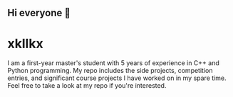## Hi everyone 👋

# xkllkx

I am a first-year master's student with 5 years of experience in C++ and Python programming.
My repo includes the side projects, competition entries, and significant course projects I have worked on in my spare time.
Feel free to take a look at my repo if you're interested.

<!--
**xkllkx/xkllkx** is a ✨ _special_ ✨ repository because its `README.md` (this file) appears on your GitHub profile.

Here are some ideas to get you started:

- 🔭 I’m currently working on ...
- 🌱 I’m currently learning ...
- 👯 I’m looking to collaborate on ...
- 🤔 I’m looking for help with ...
- 💬 Ask me about ...
- 📫 How to reach me: ...
- 😄 Pronouns: ...
- ⚡ Fun fact: ...
-->
